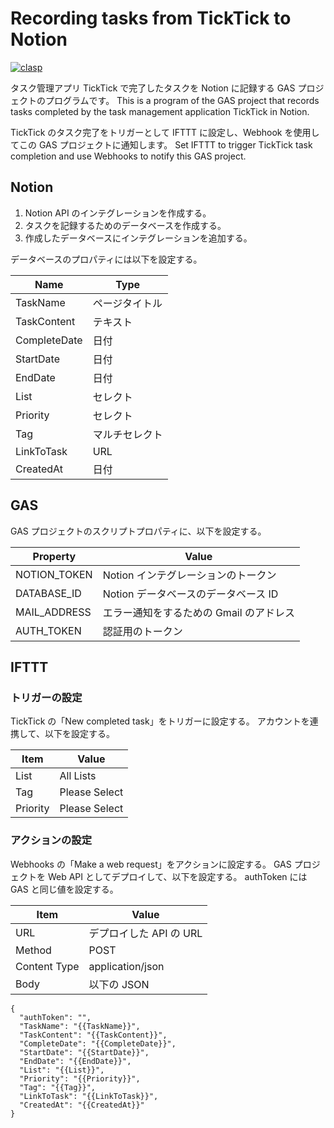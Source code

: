 ﻿# Recording tasks from TickTick to Notion

[![clasp](https://img.shields.io/badge/built%20with-clasp-4285f4.svg)](https://github.com/google/clasp)

タスク管理アプリ TickTick で完了したタスクを Notion に記録する GAS プロジェクトのプログラムです。
This is a program of the GAS project that records tasks completed by the task management application TickTick in Notion.

TickTick のタスク完了をトリガーとして IFTTT に設定し、Webhook を使用してこの GAS プロジェクトに通知します。
Set IFTTT to trigger TickTick task completion and use Webhooks to notify this GAS project.

## Notion

1. Notion API のインテグレーションを作成する。
2. タスクを記録するためのデータベースを作成する。
3. 作成したデータベースにインテグレーションを追加する。

データベースのプロパティには以下を設定する。

| Name         | Type           |
| ------------ | -------------- |
| TaskName     | ページタイトル |
| TaskContent  | テキスト       |
| CompleteDate | 日付           |
| StartDate    | 日付           |
| EndDate      | 日付           |
| List         | セレクト       |
| Priority     | セレクト       |
| Tag          | マルチセレクト |
| LinkToTask   | URL            |
| CreatedAt    | 日付           |

## GAS

GAS プロジェクトのスクリプトプロパティに、以下を設定する。

| Property     | Value                                   |
| ------------ | --------------------------------------- |
| NOTION_TOKEN | Notion インテグレーションのトークン     |
| DATABASE_ID  | Notion データベースのデータベース ID    |
| MAIL_ADDRESS | エラー通知をするための Gmail のアドレス |
| AUTH_TOKEN   | 認証用のトークン                        |

## IFTTT

### トリガーの設定

TickTick の「New completed task」をトリガーに設定する。
アカウントを連携して、以下を設定する。

| Item     | Value         |
| -------- | ------------- |
| List     | All Lists     |
| Tag      | Please Select |
| Priority | Please Select |

### アクションの設定

Webhooks の「Make a web request」をアクションに設定する。
GAS プロジェクトを Web API としてデプロイして、以下を設定する。
authToken には GAS と同じ値を設定する。

| Item         | Value                   |
| ------------ | ----------------------- |
| URL          | デプロイした API の URL |
| Method       | POST                    |
| Content Type | application/json        |
| Body         | 以下の JSON             |

```
{
  "authToken": "",
  "TaskName": "{{TaskName}}",
  "TaskContent": "{{TaskContent}}",
  "CompleteDate": "{{CompleteDate}}",
  "StartDate": "{{StartDate}}",
  "EndDate": "{{EndDate}}",
  "List": "{{List}}",
  "Priority": "{{Priority}}",
  "Tag": "{{Tag}}",
  "LinkToTask": "{{LinkToTask}}",
  "CreatedAt": "{{CreatedAt}}"
}
```
